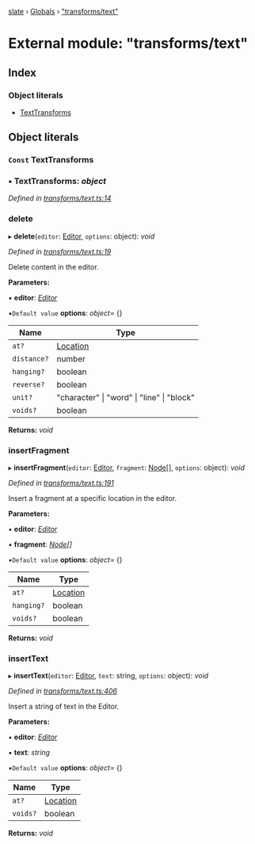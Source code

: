 [slate](../README.md) › [Globals](../globals.md) › ["transforms/text"](_transforms_text_.md)

# External module: "transforms/text"

## Index

### Object literals

* [TextTransforms](_transforms_text_.md#const-texttransforms)

## Object literals

### `Const` TextTransforms

### ▪ **TextTransforms**: *object*

*Defined in [transforms/text.ts:14](https://github.com/horacioh/slate/blob/b3461bd5/packages/slate/src/transforms/text.ts#L14)*

###  delete

▸ **delete**(`editor`: [Editor](../interfaces/_interfaces_editor_.editor.md), `options`: object): *void*

*Defined in [transforms/text.ts:19](https://github.com/horacioh/slate/blob/b3461bd5/packages/slate/src/transforms/text.ts#L19)*

Delete content in the editor.

**Parameters:**

▪ **editor**: *[Editor](../interfaces/_interfaces_editor_.editor.md)*

▪`Default value`  **options**: *object*= {}

Name | Type |
------ | ------ |
`at?` | [Location](_interfaces_location_.md#location) |
`distance?` | number |
`hanging?` | boolean |
`reverse?` | boolean |
`unit?` | "character" &#124; "word" &#124; "line" &#124; "block" |
`voids?` | boolean |

**Returns:** *void*

###  insertFragment

▸ **insertFragment**(`editor`: [Editor](../interfaces/_interfaces_editor_.editor.md), `fragment`: [Node](_interfaces_node_.md#node)[], `options`: object): *void*

*Defined in [transforms/text.ts:191](https://github.com/horacioh/slate/blob/b3461bd5/packages/slate/src/transforms/text.ts#L191)*

Insert a fragment at a specific location in the editor.

**Parameters:**

▪ **editor**: *[Editor](../interfaces/_interfaces_editor_.editor.md)*

▪ **fragment**: *[Node](_interfaces_node_.md#node)[]*

▪`Default value`  **options**: *object*= {}

Name | Type |
------ | ------ |
`at?` | [Location](_interfaces_location_.md#location) |
`hanging?` | boolean |
`voids?` | boolean |

**Returns:** *void*

###  insertText

▸ **insertText**(`editor`: [Editor](../interfaces/_interfaces_editor_.editor.md), `text`: string, `options`: object): *void*

*Defined in [transforms/text.ts:406](https://github.com/horacioh/slate/blob/b3461bd5/packages/slate/src/transforms/text.ts#L406)*

Insert a string of text in the Editor.

**Parameters:**

▪ **editor**: *[Editor](../interfaces/_interfaces_editor_.editor.md)*

▪ **text**: *string*

▪`Default value`  **options**: *object*= {}

Name | Type |
------ | ------ |
`at?` | [Location](_interfaces_location_.md#location) |
`voids?` | boolean |

**Returns:** *void*

